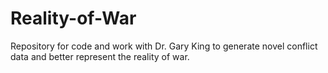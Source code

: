 # Reality-of-War
Repository for code and work with Dr. Gary King to generate novel conflict data and better represent the reality of war. 
